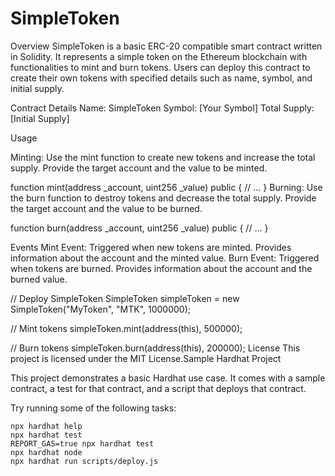 # SimpleToken

Overview
SimpleToken is a basic ERC-20 compatible smart contract written in Solidity. It represents a simple token on the Ethereum blockchain with functionalities to mint and burn tokens. Users can deploy this contract to create their own tokens with specified details such as name, symbol, and initial supply.

Contract Details
Name: SimpleToken
Symbol: [Your Symbol]
Total Supply: [Initial Supply]

Usage

Minting: Use the mint function to create new tokens and increase the total supply.
Provide the target account and the value to be minted.

function mint(address _account, uint256 _value) public {
    // ...
}
Burning: Use the burn function to destroy tokens and decrease the total supply.
Provide the target account and the value to be burned.

function burn(address _account, uint256 _value) public {
    // ...
}

Events
Mint Event: Triggered when new tokens are minted.
Provides information about the account and the minted value.
Burn Event: Triggered when tokens are burned.
Provides information about the account and the burned value.

// Deploy SimpleToken
SimpleToken simpleToken = new SimpleToken("MyToken", "MTK", 1000000);

// Mint tokens
simpleToken.mint(address(this), 500000);

// Burn tokens
simpleToken.burn(address(this), 200000);
License
This project is licensed under the MIT License.Sample Hardhat Project

This project demonstrates a basic Hardhat use case. It comes with a sample contract, a test for that contract, and a script that deploys that contract.

Try running some of the following tasks:

```shell
npx hardhat help
npx hardhat test
REPORT_GAS=true npx hardhat test
npx hardhat node
npx hardhat run scripts/deploy.js
```
